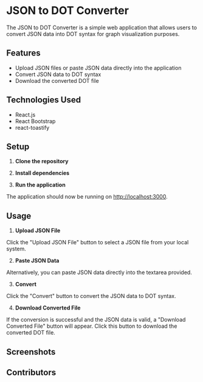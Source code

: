 # JSON to DOT Converter

The JSON to DOT Converter is a simple web application that allows users to convert JSON data into DOT syntax for graph visualization purposes.

## Features

- Upload JSON files or paste JSON data directly into the application
- Convert JSON data to DOT syntax
- Download the converted DOT file

## Technologies Used

- React.js
- React Bootstrap
- react-toastify

## Setup

1. **Clone the repository**


2. **Install dependencies**


3. **Run the application**


The application should now be running on [http://localhost:3000](http://localhost:3000).

## Usage

1. **Upload JSON File**

Click the "Upload JSON File" button to select a JSON file from your local system.

2. **Paste JSON Data**

Alternatively, you can paste JSON data directly into the textarea provided.

3. **Convert**

Click the "Convert" button to convert the JSON data to DOT syntax.

4. **Download Converted File**

If the conversion is successful and the JSON data is valid, a "Download Converted File" button will appear. Click this button to download the converted DOT file.

## Screenshots


## Contributors




